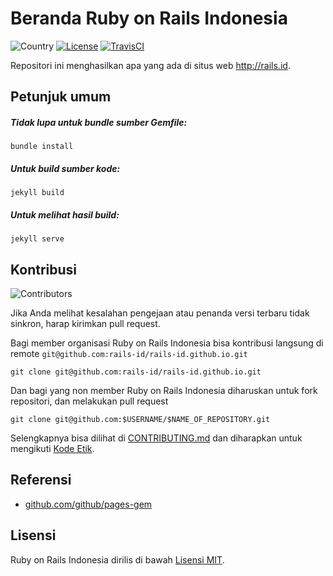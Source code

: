 # Beranda Ruby on Rails Indonesia

![Country](https://img.shields.io/badge/country-indonesia-blue.svg)
[![License](https://img.shields.io/github/license/rails-id/rails-id.github.io.svg)](LICENSE)
[![TravisCI](https://api.travis-ci.org/rails-id/rails-id.github.io.svg)](https://travis-ci.org/rails-id/rails-id.github.io)

Repositori ini menghasilkan apa yang ada di situs web http://rails.id.

## Petunjuk umum

##### Tidak lupa untuk bundle sumber Gemfile:
```
bundle install
```

##### Untuk build sumber kode:
```
jekyll build
```

##### Untuk melihat hasil build:
```
jekyll serve
```

## Kontribusi

![Contributors](https://img.shields.io/github/contributors/rails-id/rails-id.github.io.svg)

Jika Anda melihat kesalahan pengejaan atau penanda versi terbaru tidak sinkron, harap kirimkan pull request.

Bagi member organisasi Ruby on Rails Indonesia bisa kontribusi langsung di remote `git@github.com:rails-id/rails-id.github.io.git`

```
git clone git@github.com:rails-id/rails-id.github.io.git
```

Dan bagi yang non member Ruby on Rails Indonesia diharuskan untuk fork repositori, dan melakukan pull request

```
git clone git@github.com:$USERNAME/$NAME_OF_REPOSITORY.git
```

Selengkapnya bisa dilihat di [CONTRIBUTING.md](CONTRIBUTING.md) dan diharapkan untuk mengikuti [Kode Etik](CODE_OF_CONDUCT.md).

## Referensi
- [github.com/github/pages-gem](https://github.com/github/pages-gem)

## Lisensi
Ruby on Rails Indonesia dirilis di bawah [Lisensi MIT](https://opensource.org/licenses/MIT).
